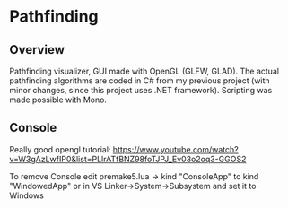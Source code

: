 # Pathfinding

## Overview
Pathfinding visualizer, GUI made with OpenGL (GLFW, GLAD). The actual pathfinding algorithms are coded in C# from my previous project (with minor changes, since this project uses .NET framework). Scripting was made possible with Mono.

## Console
Really good opengl tutorial: https://www.youtube.com/watch?v=W3gAzLwfIP0&list=PLlrATfBNZ98foTJPJ_Ev03o2oq3-GGOS2

To remove Console edit premake5.lua -> kind "ConsoleApp" to kind "WindowedApp" or in VS Linker->System->Subsystem and set it to Windows
